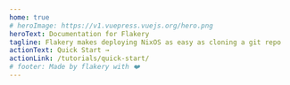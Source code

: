 ```yaml
---
home: true
# heroImage: https://v1.vuepress.vuejs.org/hero.png
heroText: Documentation for Flakery
tagline: Flakery makes deploying NixOS as easy as cloning a git repo
actionText: Quick Start →
actionLink: /tutorials/quick-start/
# footer: Made by flakery with ❤️
---
```

